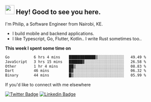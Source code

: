 <h2><img src="https://slackmojis.com/emojis/3643-cool-doge/download" width="30"/> Hey! Good to see you here.</h2>

<p>I'm Philip, a Software Engineer from Nairobi, KE. 

- I build mobile and backend applications.
- I like Typescript, Go, Flutter, Kotlin.. I write Rust sometimes too..</p>

**This week I spent some time on**
<!--START_SECTION:waka-->

```txt
Go           6 hrs 4 mins    ████████████▒░░░░░░░░░░░░   49.49 %
JavaScript   3 hrs 15 mins   ██████▓░░░░░░░░░░░░░░░░░░   26.58 %
Other        1 hr 4 mins     ██▒░░░░░░░░░░░░░░░░░░░░░░   08.83 %
Dart         46 mins         █▓░░░░░░░░░░░░░░░░░░░░░░░   06.32 %
Binary       44 mins         █▒░░░░░░░░░░░░░░░░░░░░░░░   05.99 %
```

<!--END_SECTION:waka-->

If you'd like to connect with me elsewhere

[![Twitter Badge](https://img.shields.io/badge/-Twitter-1ca0f1?style=flat-square&labelColor=1ca0f1&logo=twitter&logoColor=white&link=https://twitter.com/_diogorodrigues)](https://twitter.com/kimathiphil)  [![Linkedin Badge](https://img.shields.io/badge/-LinkedIn-blue?style=flat-square&logo=Linkedin&logoColor=white&link=https://www.linkedin.com/in/philip-kimathi-2604a9114/)](https://www.linkedin.com/in/philip-kimathi-2604a9114/)
